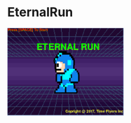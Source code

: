 # EternalRun
<img src="https://github.com/tlin1563/EternalRun/blob/master/START%20SCREEN.png" height="200px">

